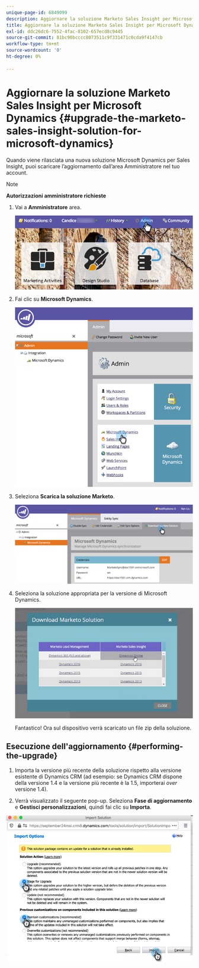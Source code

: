 ```yaml
---
unique-page-id: 6849099
description: Aggiornare la soluzione Marketo Sales Insight per Microsoft Dynamics - Documenti Marketo - Documentazione del prodotto
title: Aggiornare la soluzione Marketo Sales Insight per Microsoft Dynamics
exl-id: ddc26dc6-7552-4fac-8102-657ecd8c9445
source-git-commit: 81bc90bcccc8073511c9f331471c0cda9f4147cb
workflow-type: tm+mt
source-wordcount: '0'
ht-degree: 0%

---
```


# Aggiornare la soluzione Marketo Sales Insight per Microsoft Dynamics {#upgrade-the-marketo-sales-insight-solution-for-microsoft-dynamics}

Quando viene rilasciata una nuova soluzione Microsoft Dynamics per Sales Insight, puoi scaricare l’aggiornamento dall’area Amministratore nel tuo account.

>[!NOTE]
>
>**Autorizzazioni amministratore richieste**

1. Vai a **Amministratore** area.

   ![](assets/upgrade-the-marketo-sales-insight-solution-for-microsoft-dynamics-1.png)

1. Fai clic su **Microsoft Dynamics**.

   ![](assets/upgrade-the-marketo-sales-insight-solution-for-microsoft-dynamics-2.png)

1. Seleziona **Scarica la soluzione Marketo**.

   ![](assets/upgrade-the-marketo-sales-insight-solution-for-microsoft-dynamics-3.png)

1. Seleziona la soluzione appropriata per la versione di Microsoft Dynamics.

   ![](assets/upgrade-the-marketo-sales-insight-solution-for-microsoft-dynamics-4.png)

   Fantastico! Ora sul dispositivo verrà scaricato un file zip della soluzione.

## Esecuzione dell&#39;aggiornamento {#performing-the-upgrade}

1. Importa la versione più recente della soluzione rispetto alla versione esistente di Dynamics CRM (ad esempio: se Dynamics CRM dispone della versione 1.4 e la versione più recente è la 1.5, importerai _over_ versione 1.4).

2. Verrà visualizzato il seguente pop-up. Seleziona **Fase di aggiornamento** e **Gestisci personalizzazioni**, quindi fai clic su **Importa**.

![](assets/upgrade-the-marketo-sales-insight-solution-for-microsoft-dynamics-5.png)
